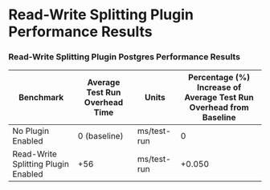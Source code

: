 # Read-Write Splitting Plugin Performance Results

### Read-Write Splitting Plugin Postgres Performance Results
| Benchmark                                                     | Average Test Run Overhead Time | Units       | Percentage (%) Increase of Average Test Run Overhead from Baseline |
|---------------------------------------------------------------|--------------------------------|-------------|--------------------------------------------------------------------|
| No Plugin Enabled                                             | 0 (baseline)                   | ms/test-run | 0                                                                  |
| Read-Write Splitting Plugin Enabled                           | +56                            | ms/test-run | +0.050                                                             |
